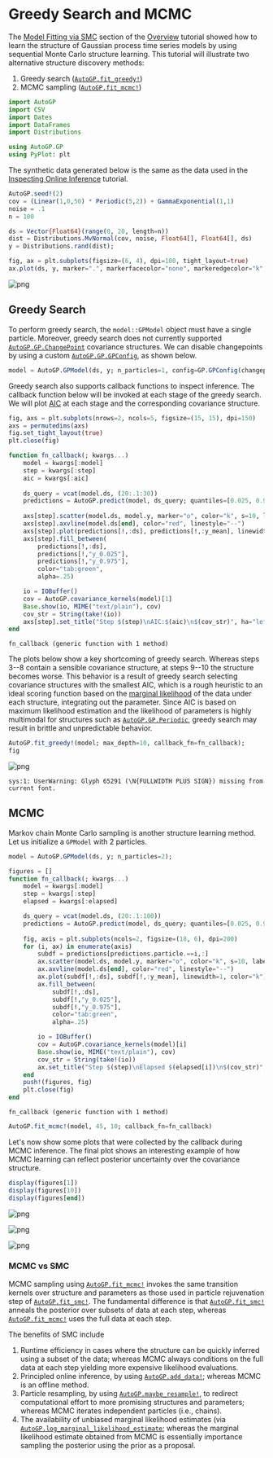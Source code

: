 <!--
Copyright 2023 Google LLC

Licensed under the Apache License, Version 2.0 (the "License");
you may not use this file except in compliance with the License.
You may obtain a copy of the License at

     http://www.apache.org/licenses/LICENSE-2.0

Unless required by applicable law or agreed to in writing, software
distributed under the License is distributed on an "AS IS" BASIS,
WITHOUT WARRANTIES OR CONDITIONS OF ANY KIND, either express or implied.
See the License for the specific language governing permissions and
limitations under the License.
-->

# Greedy Search and MCMC

The [Model Fitting via SMC](@ref) section of the [Overview](@ref) tutorial showed how to learn the structure of Gaussian process time series models by using sequential Monte Carlo structure learning.  This tutorial will illustrate two alternative structure discovery methods:

1. Greedy search ([`AutoGP.fit_greedy!`](@ref))
2. MCMC sampling ([`AutoGP.fit_mcmc!`](@ref))


```julia
import AutoGP
import CSV
import Dates
import DataFrames
import Distributions

using AutoGP.GP
using PyPlot: plt
```

The synthetic data generated below is the same as the data used in the [Inspecting Online Inference](@ref) tutorial.


```julia
AutoGP.seed!(2)
cov = (Linear(1,0,50) * Periodic(5,2)) + GammaExponential(1,1)
noise = .1
n = 100

ds = Vector{Float64}(range(0, 20, length=n))
dist = Distributions.MvNormal(cov, noise, Float64[], Float64[], ds)
y = Distributions.rand(dist);

fig, ax = plt.subplots(figsize=(6, 4), dpi=100, tight_layout=true)
ax.plot(ds, y, marker=".", markerfacecolor="none", markeredgecolor="k", color="black");
```


    
![png](greedy_mcmc_files/greedy_mcmc_5_0.png)
    


## Greedy Search

To perform greedy search, the `model::GPModel` object must have a single particle.  Moreover, greedy search does not currently supported [`AutoGP.GP.ChangePoint`](@ref) covariance structures.  We can disable changepoints by using a custom [`AutoGP.GP.GPConfig`](@ref), as shown below.


```julia
model = AutoGP.GPModel(ds, y; n_particles=1, config=GP.GPConfig(changepoints=false));
```

Greedy search also supports callback functions to inspect inference.  The callback function below will be invoked at each stage of the greedy search.  We will plot [AIC](https://en.wikipedia.org/wiki/Akaike_information_criterion) at each stage and the corresponding covariance structure.


```julia
fig, axs = plt.subplots(nrows=2, ncols=5, figsize=(15, 15), dpi=150)
axs = permutedims(axs)
fig.set_tight_layout(true)
plt.close(fig)

function fn_callback(; kwargs...)
    model = kwargs[:model]
    step = kwargs[:step]
    aic = kwargs[:aic]
    
    ds_query = vcat(model.ds, (20:.1:30))
    predictions = AutoGP.predict(model, ds_query; quantiles=[0.025, 0.975])
    
    axs[step].scatter(model.ds, model.y, marker="o", color="k", s=10, label="Observed Data")    
    axs[step].axvline(model.ds[end], color="red", linestyle="--")
    axs[step].plot(predictions[!,:ds], predictions[!,:y_mean], linewidth=1, color="k")
    axs[step].fill_between(
        predictions[!,:ds],
        predictions[!,"y_0.025"],
        predictions[!,"y_0.975"],
        color="tab:green",
        alpha=.25)

    io = IOBuffer()
    cov = AutoGP.covariance_kernels(model)[1]
    Base.show(io, MIME("text/plain"), cov)
    cov_str = String(take!(io))
    axs[step].set_title("Step $(step)\nAIC:$(aic)\n$(cov_str)", ha="left")
end
```




    fn_callback (generic function with 1 method)



The plots below show a key shortcoming of greedy search.  Whereas steps 3--8 contain a sensible covariance structure, at steps 9--10 the structure becomes worse.  This behavior is a result of greedy search selecting covariance structures with the smallest AIC, which is a rough heuristic to an ideal scoring function based on the [marginal likelihood](https://en.wikipedia.org/wiki/Marginal_likelihood) of the data under each structure, integrating out the parameter.  Since AIC is based on maximum likelihood estimation and the likelihood of parameters is highly multimodal for structures such as [`AutoGP.GP.Periodic`](@ref), greedy search may result in brittle and unpredictable behavior.


```julia
AutoGP.fit_greedy!(model; max_depth=10, callback_fn=fn_callback);
fig
```




    
![png](greedy_mcmc_files/greedy_mcmc_12_0.png)
    



    sys:1: UserWarning: Glyph 65291 (\N{FULLWIDTH PLUS SIGN}) missing from current font.


## MCMC

Markov chain Monte Carlo sampling is another structure learning method. Let us initialize a `GPModel` with 2 particles.


```julia
model = AutoGP.GPModel(ds, y; n_particles=2);
```


```julia
figures = []
function fn_callback(; kwargs...)
    model = kwargs[:model]
    step = kwargs[:step]
    elapsed = kwargs[:elapsed]

    ds_query = vcat(model.ds, (20:.1:100))
    predictions = AutoGP.predict(model, ds_query; quantiles=[0.025, 0.975])
    
    fig, axis = plt.subplots(ncols=2, figsize=(18, 6), dpi=200)
    for (i, ax) in enumerate(axis)
        subdf = predictions[predictions.particle.==i,:]
        ax.scatter(model.ds, model.y, marker="o", color="k", s=10, label="Observed Data")    
        ax.axvline(model.ds[end], color="red", linestyle="--")
        ax.plot(subdf[!,:ds], subdf[!,:y_mean], linewidth=1, color="k")
        ax.fill_between(
            subdf[!,:ds],
            subdf[!,"y_0.025"],
            subdf[!,"y_0.975"],
            color="tab:green",
            alpha=.25)

        io = IOBuffer()
        cov = AutoGP.covariance_kernels(model)[i]
        Base.show(io, MIME("text/plain"), cov)
        cov_str = String(take!(io))
        ax.set_title("Step $(step)\nElapsed $(elapsed[i])\n$(cov_str)", ha="left")
    end
    push!(figures, fig)
    plt.close(fig)
end
```




    fn_callback (generic function with 1 method)




```julia
AutoGP.fit_mcmc!(model, 45, 10; callback_fn=fn_callback)
```

Let's now show some plots that were collected by the callback during MCMC inference. The final plot shows an interesting example of how MCMC learning can reflect posterior uncertainty over the covariance structure.


```julia
display(figures[1])
display(figures[10])
display(figures[end])
```


    
![png](greedy_mcmc_files/greedy_mcmc_19_0.png)
    



    
![png](greedy_mcmc_files/greedy_mcmc_19_1.png)
    



    
![png](greedy_mcmc_files/greedy_mcmc_19_2.png)
    


### MCMC vs SMC

MCMC sampling using [`AutoGP.fit_mcmc!`](@ref) invokes the same transition kernels over structure and parameters as those used in particle rejuvenation step of [`AutoGP.fit_smc!`](@ref).  The fundamental difference is that [`AutoGP.fit_smc!`](@ref) anneals the posterior over subsets of data at each step, whereas [`AutoGP.fit_mcmc!`](@ref) uses the full data at each step.

The benefits of SMC include

1. Runtime efficiency in cases where the structure can be quickly inferred using a subset of the data; whereas MCMC always conditions on the full data at each step yielding more expensive likelihood evaluations.
2. Principled online inference, by using [`AutoGP.add_data!`](@ref); whereas MCMC is an offline method.
3. Particle resampling, by using [`AutoGP.maybe_resample!`](@ref), to redirect computational effort to more promising structures and parameters; whereas MCMC iterates independent particles (i.e., chains).
4. The availability of unbiased marginal likelihood estimates (via [`AutoGP.log_marginal_likelihood_estimate`](@ref); whereas the marginal likelihood estimate obtained from MCMC is essentially importance sampling the posterior using the prior as a proposal.
